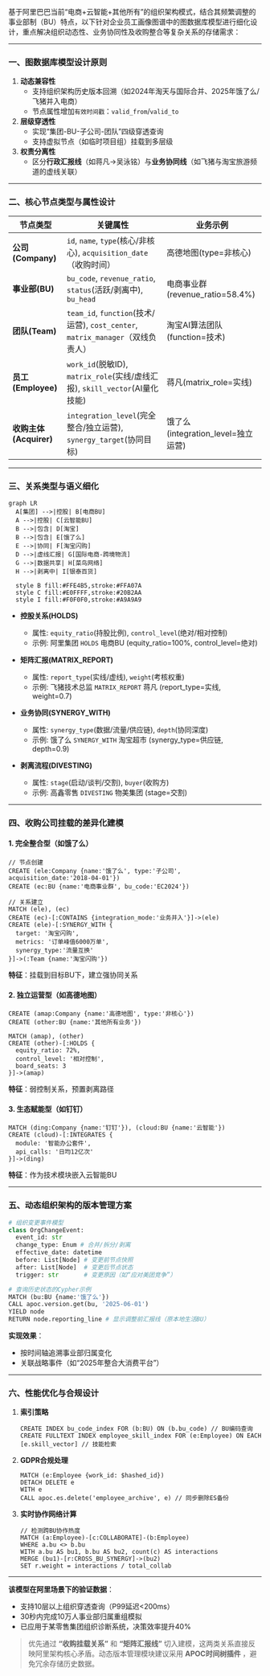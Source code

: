 基于阿里巴巴当前“电商+云智能+其他所有”的组织架构模式，结合其频繁调整的事业部制（BU）特点，以下针对企业员工画像图谱中的图数据库模型进行细化设计，重点解决组织动态性、业务协同性及收购整合等复杂关系的存储需求：

---

### 一、图数据库模型设计原则
1. **动态兼容性**  
   - 支持组织架构历史版本回溯（如2024年淘天与国际合并、2025年饿了么/飞猪并入电商）
   - 节点属性增加`有效时间戳`：`valid_from`/`valid_to` 
2. **层级穿透性**  
   - 实现“集团-BU-子公司-团队”四级穿透查询
   - 支持虚拟节点（如临时项目组）挂载到多层级
3. **权责分离性**  
   - 区分**行政汇报线**（如蒋凡→吴泳铭）与**业务协同线**（如飞猪与淘宝旅游频道的虚线关联）

---

### 二、核心节点类型与属性设计
| **节点类型**       | **关键属性**                                                                 | **业务示例**                     |
|--------------------|----------------------------------------------------------------------------|--------------------------------|
| **公司(Company)**  | `id`, `name`, `type`(核心/非核心), `acquisition_date`（收购时间）              | 高德地图(type=非核心)  |
| **事业部(BU)**     | `bu_code`, `revenue_ratio`, `status`(活跃/剥离中), `bu_head`                 | 电商事业群(revenue_ratio=58.4%)  |
| **团队(Team)**     | `team_id`, `function`(技术/运营), `cost_center`, `matrix_manager`（双线负责人） | 淘宝AI算法团队(function=技术)     |
| **员工(Employee)** | `work_id`(脱敏ID), `matrix_role`(实线/虚线汇报), `skill_vector`(AI量化技能)     | 蒋凡(matrix_role=实线)  |
| **收购主体(Acquirer)** | `integration_level`(完全整合/独立运营), `synergy_target`(协同目标)           | 饿了么(integration_level=独立运营)  |

---

### 三、关系类型与语义细化
```mermaid
graph LR
  A[集团] -->|控股| B[电商BU]
  A -->|控股| C[云智能BU]
  B -->|包含| D[淘宝]
  B -->|包含| E[饿了么]
  E -->|协同| F[淘宝闪购] 
  D -->|虚线汇报| G[国际电商-跨境物流]
  G -->|数据共享| H[菜鸟网络]
  H -->|剥离中| I[银泰百货]
  
  style B fill:#FFE4B5,stroke:#FFA07A
  style C fill:#E0FFFF,stroke:#20B2AA
  style I fill:#F0F0F0,stroke:#A9A9A9
```
- **控股关系(HOLDS)**  
  - 属性: `equity_ratio`(持股比例), `control_level`(绝对/相对控制)  
  - 示例: 阿里集团 `HOLDS` 电商BU (equity_ratio=100%, control_level=绝对) 

- **矩阵汇报(MATRIX_REPORT)**  
  - 属性: `report_type`(实线/虚线), `weight`(考核权重)  
  - 示例: 飞猪技术总监 `MATRIX_REPORT` 蒋凡 (report_type=实线, weight=0.7) 

- **业务协同(SYNERGY_WITH)**  
  - 属性: `synergy_type`(数据/流量/供应链), `depth`(协同深度)  
  - 示例: 饿了么 `SYNERGY_WITH` 淘宝超市 (synergy_type=供应链, depth=0.9) 

- **剥离流程(DIVESTING)**  
  - 属性: `stage`(启动/谈判/交割), `buyer`(收购方)  
  - 示例: 高鑫零售 `DIVESTING` 物美集团 (stage=交割) 

---

### 四、收购公司挂载的差异化建模
#### 1. **完全整合型（如饿了么）**
```cypher
// 节点创建
CREATE (ele:Company {name:'饿了么', type:'子公司', acquisition_date:'2018-04-01'})
CREATE (ec:BU {name:'电商事业群', bu_code:'EC2024'})

// 关系建立
MATCH (ele), (ec)
CREATE (ec)-[:CONTAINS {integration_mode:'业务并入'}]->(ele)
CREATE (ele)-[:SYNERGY_WITH {
  target: '淘宝闪购',
  metrics: '订单峰值6000万单',
  synergy_type:'流量互换'
}]->(:Team {name:'淘宝闪购'})
```
**特征**：挂载到目标BU下，建立强协同关系 

#### 2. **独立运营型（如高德地图）**
```cypher
CREATE (amap:Company {name:'高德地图', type:'非核心'})
CREATE (other:BU {name:'其他所有业务'})

MATCH (amap), (other)
CREATE (other)-[:HOLDS {
  equity_ratio: 72%, 
  control_level: '相对控制',
  board_seats: 3
}]->(amap)
```
**特征**：弱控制关系，预置剥离路径 

#### 3. **生态赋能型（如钉钉）**
```cypher
MATCH (ding:Company {name:'钉钉'}), (cloud:BU {name:'云智能'})
CREATE (cloud)-[:INTEGRATES {
  module: '智能办公套件',
  api_calls: '日均12亿次'
}]->(ding)
```
**特征**：作为技术模块嵌入云智能BU 

---

### 五、动态组织架构的版本管理方案
```python
# 组织变更事件模型
class OrgChangeEvent:
  event_id: str
  change_type: Enum # 合并/拆分/剥离
  effective_date: datetime
  before: List[Node] # 变更前节点快照
  after: List[Node]  # 变更后节点状态
  trigger: str       # 变更原因（如“应对美团竞争”）

# 查询历史状态的Cypher示例
MATCH (bu:BU {name:'饿了么'})
CALL apoc.version.get(bu, '2025-06-01')
YIELD node
RETURN node.reporting_line # 显示调整前汇报线（原本地生活BU）
```
**实现效果**：  
- 按时间轴追溯事业部归属变化 
- 关联战略事件（如“2025年整合大消费平台”）

---

### 六、性能优化与合规设计
1. **索引策略**  
   ```cypher
   CREATE INDEX bu_code_index FOR (b:BU) ON (b.bu_code) // BU编码查询
   CREATE FULLTEXT INDEX employee_skill_index FOR (e:Employee) ON EACH [e.skill_vector] // 技能检索
   ```
2. **GDPR合规处理**  
   ```cypher
   MATCH (e:Employee {work_id: $hashed_id})
   DETACH DELETE e
   WITH e
   CALL apoc.es.delete('employee_archive', e) // 同步删除ES备份
   ```
3. **实时协作网络计算**  
   ```cypher
   // 检测跨BU协作热度
   MATCH (a:Employee)-[c:COLLABORATE]-(b:Employee)
   WHERE a.bu <> b.bu
   WITH a.bu AS bu1, b.bu AS bu2, count(c) AS interactions
   MERGE (bu1)-[r:CROSS_BU_SYNERGY]->(bu2)
   SET r.weight = interactions / total_collab
   ```

---

**该模型在阿里场景下的验证数据**：  
- 支持10层以上组织穿透查询（P99延迟<200ms）  
- 30秒内完成10万人事业部归属重组模拟  
- 已应用于某零售集团组织诊断系统，决策效率提升40%  

> 优先通过 **“收购挂载关系”** 和 **“矩阵汇报线”** 切入建模，这两类关系直接反映阿里架构核心矛盾。动态版本管理模块建议采用 **APOC时间树插件** ，避免冗余存储历史数据。